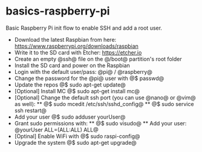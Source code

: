 # basics-raspberry-pi
Basic Raspberry Pi init flow to enable SSH and add a root user.

* Download the latest Raspbian from here: https://www.raspberrypi.org/downloads/raspbian
* Write it to the SD card with Etcher: https://etcher.io
* Create an empty @ssh@ file on the @/boot@ partition's root folder
* Install the SD card and power on the Raspbian
* Login with the default user/pass: @pi@ / @raspberry@
* Change the password for the @pi@ user with @$ passwd@
* Update the repos @$ sudo apt-get update@
* [Optional] Install MC @$ sudo apt-get install mc@
* [Optional] Change the default ssh port (you can use @nano@ or @vim@ as well):
** @$ sudo mcedit /etc/ssh/sshd_config@
** @$ sudo service ssh restart@
* Add your user @$ sudo adduser yourUser@
* Grant sudo permissions with:
** @$ sudo visudo@
** Add your user: @yourUser    ALL=(ALL:ALL) ALL@
* [Optinal] Enable WiFi with @$ sudo raspi-config@
* Upgrade the system @$ sudo apt-get upgrade@
